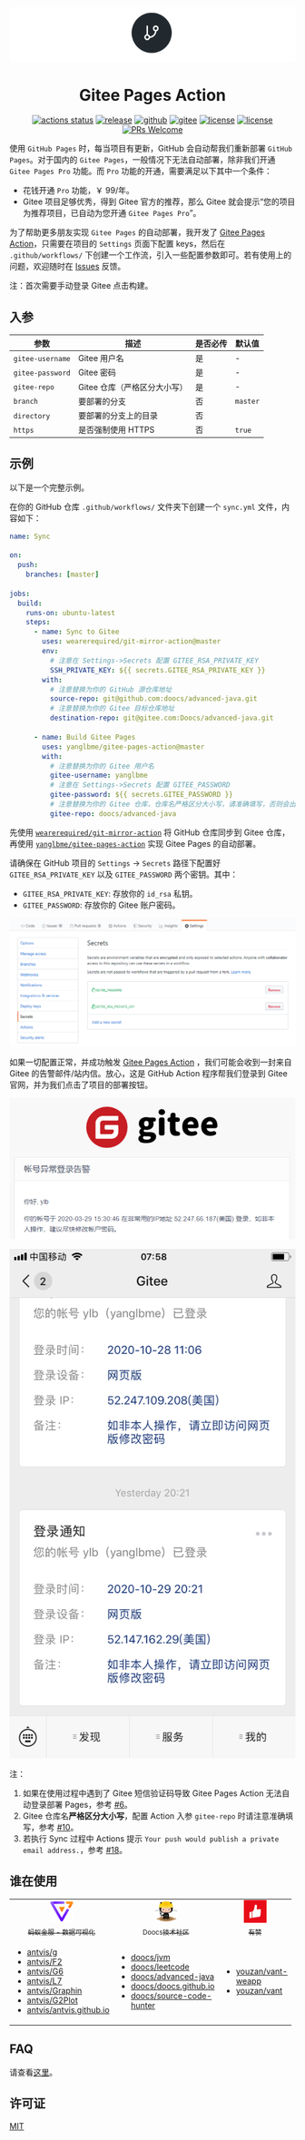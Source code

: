 <p align="center">
  <a href="https://github.com/yanglbme/gitee-pages-action">
    <img src="./images/logo.png">
  </a>
</p>
<h1 align="center">Gitee Pages Action</h1>

<div align="center">

[![actions status](https://github.com/yanglbme/gitee-pages-action/workflows/Lint/badge.svg)](https://github.com/yanglbme/gitee-pages-action/actions) [![release](https://img.shields.io/github/v/release/yanglbme/gitee-pages-action.svg)](../../releases) [![github](https://badgen.net/badge/⭐/GitHub/blue)](https://github.com/yanglbme/gitee-pages-action) [![gitee](https://badgen.net/badge/⭐/Gitee/blue)](https://gitee.com/yanglbme/gitee-pages-action) [![license](https://badgen.net/github/license/yanglbme/gitee-pages-action)](./LICENSE) [![license](https://badgen.net/badge/faq/here/blue)](https://github.com/yanglbme/gitee-pages-action/wiki/FAQ) [![PRs Welcome](https://badgen.net/badge/PRs/welcome/green)](../../pulls)

</div>

使用 `GitHub Pages` 时，每当项目有更新，GitHub 会自动帮我们重新部署 `GitHub Pages`。对于国内的 `Gitee Pages`，一般情况下无法自动部署，除非我们开通 `Gitee Pages Pro` 功能。而 `Pro` 功能的开通，需要满足以下其中一个条件：

- 花钱开通 `Pro` 功能，￥ 99/年。
- Gitee 项目足够优秀，得到 Gitee 官方的推荐，那么 Gitee 就会提示“您的项目为推荐项目，已自动为您开通 `Gitee Pages Pro`”。

为了帮助更多朋友实现 `Gitee Pages` 的自动部署，我开发了 [Gitee Pages Action](https://github.com/marketplace/actions/gitee-pages-action)，只需要在项目的 `Settings` 页面下配置 keys，然后在 `.github/workflows/` 下创建一个工作流，引入一些配置参数即可。若有使用上的问题，欢迎随时在 [Issues](https://github.com/yanglbme/gitee-pages-action/issues) 反馈。

注：首次需要手动登录 Gitee 点击构建。

## 入参

| 参数             | 描述                         | 是否必传 | 默认值   |
| ---------------- | ---------------------------- | -------- | -------- |
| `gitee-username` | Gitee 用户名                 | 是       | -        |
| `gitee-password` | Gitee 密码                   | 是       | -        |
| `gitee-repo`     | Gitee 仓库（严格区分大小写） | 是       | -        |
| `branch`         | 要部署的分支                 | 否       | `master` |
| `directory`      | 要部署的分支上的目录         | 否       |          |
| `https`          | 是否强制使用 HTTPS           | 否       | `true`   |

## 示例

以下是一个完整示例。

在你的 GitHub 仓库 `.github/workflows/` 文件夹下创建一个 `sync.yml` 文件，内容如下：

```yml
name: Sync

on:
  push:
    branches: [master]

jobs:
  build:
    runs-on: ubuntu-latest
    steps:
      - name: Sync to Gitee
        uses: wearerequired/git-mirror-action@master
        env:
          # 注意在 Settings->Secrets 配置 GITEE_RSA_PRIVATE_KEY
          SSH_PRIVATE_KEY: ${{ secrets.GITEE_RSA_PRIVATE_KEY }}
        with:
          # 注意替换为你的 GitHub 源仓库地址
          source-repo: git@github.com:doocs/advanced-java.git
          # 注意替换为你的 Gitee 目标仓库地址
          destination-repo: git@gitee.com:Doocs/advanced-java.git

      - name: Build Gitee Pages
        uses: yanglbme/gitee-pages-action@master
        with:
          # 注意替换为你的 Gitee 用户名
          gitee-username: yanglbme
          # 注意在 Settings->Secrets 配置 GITEE_PASSWORD
          gitee-password: ${{ secrets.GITEE_PASSWORD }}
          # 注意替换为你的 Gitee 仓库，仓库名严格区分大小写，请准确填写，否则会出错
          gitee-repo: doocs/advanced-java
```

先使用 [`wearerequired/git-mirror-action`](https://github.com/wearerequired/git-mirror-action) 将 GitHub 仓库同步到 Gitee 仓库，再使用 [`yanglbme/gitee-pages-action`](https://github.com/yanglbme/gitee-pages-action) 实现 Gitee Pages 的自动部署。

请确保在 GitHub 项目的 `Settings` -> `Secrets` 路径下配置好 `GITEE_RSA_PRIVATE_KEY` 以及 `GITEE_PASSWORD` 两个密钥。其中：

- `GITEE_RSA_PRIVATE_KEY`: 存放你的 `id_rsa` 私钥。
- `GITEE_PASSWORD`: 存放你的 Gitee 账户密码。

![](./images/add_secrets.png)

如果一切配置正常，并成功触发 [Gitee Pages Action](https://github.com/marketplace/actions/gitee-pages-action) ，我们可能会收到一封来自 Gitee 的告警邮件/站内信。放心，这是 GitHub Action 程序帮我们登录到 Gitee 官网，并为我们点击了项目的部署按钮。

![](./images/gitee_warn.png)

![](./images/wechat_notification.png)

注：

1. 如果在使用过程中遇到了 Gitee 短信验证码导致 Gitee Pages Action 无法自动登录部署 Pages，参考 [#6](https://github.com/yanglbme/gitee-pages-action/issues/6)。
2. Gitee 仓库名**严格区分大小写**，配置 Action 入参 `gitee-repo` 时请注意准确填写，参考 [#10](https://github.com/yanglbme/gitee-pages-action/issues/10)。
3. 若执行 Sync 过程中 Actions 提示 `Your push would publish a private email address.`，参考 [#18](https://github.com/yanglbme/gitee-pages-action/issues/18)。

## 谁在使用

<table>
  <tr>
    <td align="center" style="width: 80px;">
      <a href="https://github.com/antvis">
        <img src="./images/antv.png" style="width: 40px;"><br>
        <sub>蚂蚁金服 - 数据可视化</sub>
      </a>
    </td>
    <td align="center" style="width: 80px;">
      <a href="https://github.com/doocs">
        <img src="./images/doocs.png" style="width: 40px;"><br>
        <sub>Doocs技术社区</sub>
      </a>
    </td>
    <td align="center" style="width: 80px;">
      <a href="https://github.com/youzan">
        <img src="./images/youzan.jpg" style="width: 40px;"><br>
        <sub>有赞</sub>
      </a>
    </td>
  </tr>
  <tr>
    <td align="left" style="width: 80px;">
        <ul>
            <li><a href="https://github.com/antvis/g">antvis/g</a></li>
            <li><a href="https://github.com/antvis/F2">antvis/F2</a></li>
            <li><a href="https://github.com/antvis/G6">antvis/G6</a></li>
            <li><a href="https://github.com/antvis/L7">antvis/L7</a></li>
            <li><a href="https://github.com/antvis/Graphin">antvis/Graphin</a></li>
            <li><a href="https://github.com/antvis/G2Plot">antvis/G2Plot</a></li>
            <li><a href="https://github.com/antvis/antvis.github.io">antvis/antvis.github.io</a></li>
        </ul>
    </td>
    <td align="left" style="width: 80px;">
        <ul>
            <li><a href="https://github.com/doocs/jvm">doocs/jvm</a></li>
            <li><a href="https://github.com/doocs/leetcode">doocs/leetcode</a></li>
            <li><a href="https://github.com/doocs/advanced-java">doocs/advanced-java</a></li>
            <li><a href="https://github.com/doocs/doocs.github.io">doocs/doocs.github.io</a></li>
            <li><a href="https://github.com/doocs/source-code-hunter">doocs/source-code-hunter</a></li>
        </ul>
    </td>
    <td align="left" style="width: 80px;">
        <ul>
            <li><a href="https://github.com/youzan/vant-weapp">youzan/vant-weapp</a></li>
            <li><a href="https://github.com/youzan/vant">youzan/vant</a></li>
        </ul>
    </td>
  </tr>
</table>

## FAQ

请查看[这里](./FAQ.md)。

## 许可证

[MIT](LICENSE)
